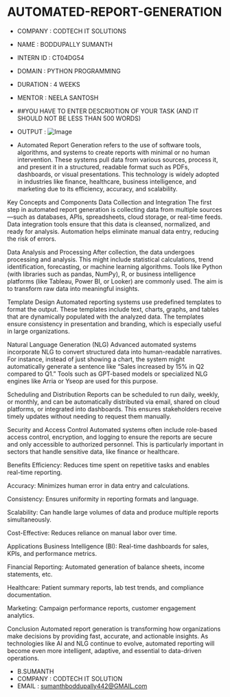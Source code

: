 # AUTOMATED-REPORT-GENERATION
* COMPANY : CODTECH IT SOLUTIONS
* NAME : BODDUPALLY SUMANTH
* INTERN ID : CT04DG54
* DOMAIN : PYTHON PROGRAMMING
* DURATION : 4 WEEKS
* MENTOR : NEELA SANTOSH
* ##YOU HAVE TO ENTER DESCRIOTION OF YOUR TASK (AND IT SHOULD NOT BE LESS THAN 500 WORDS)
* OUTPUT : ![Image](https://github.com/user-attachments/assets/97b25756-eb8f-4f91-a402-5ea7d0509f38)

* Automated Report Generation refers to the use of software tools, algorithms, and systems to create reports with minimal or no human intervention. These systems pull data from various sources, process it, and present it in a structured, readable format such as PDFs, dashboards, or visual presentations. This technology is widely adopted in industries like finance, healthcare, business intelligence, and marketing due to its efficiency, accuracy, and scalability.

Key Concepts and Components
Data Collection and Integration
The first step in automated report generation is collecting data from multiple sources—such as databases, APIs, spreadsheets, cloud storage, or real-time feeds. Data integration tools ensure that this data is cleansed, normalized, and ready for analysis. Automation helps eliminate manual data entry, reducing the risk of errors.

Data Analysis and Processing
After collection, the data undergoes processing and analysis. This might include statistical calculations, trend identification, forecasting, or machine learning algorithms. Tools like Python (with libraries such as pandas, NumPy), R, or business intelligence platforms (like Tableau, Power BI, or Looker) are commonly used. The aim is to transform raw data into meaningful insights.

Template Design
Automated reporting systems use predefined templates to format the output. These templates include text, charts, graphs, and tables that are dynamically populated with the analyzed data. The templates ensure consistency in presentation and branding, which is especially useful in large organizations.

Natural Language Generation (NLG)
Advanced automated systems incorporate NLG to convert structured data into human-readable narratives. For instance, instead of just showing a chart, the system might automatically generate a sentence like “Sales increased by 15% in Q2 compared to Q1.” Tools such as GPT-based models or specialized NLG engines like Arria or Yseop are used for this purpose.

Scheduling and Distribution
Reports can be scheduled to run daily, weekly, or monthly, and can be automatically distributed via email, shared on cloud platforms, or integrated into dashboards. This ensures stakeholders receive timely updates without needing to request them manually.

Security and Access Control
Automated systems often include role-based access control, encryption, and logging to ensure the reports are secure and only accessible to authorized personnel. This is particularly important in sectors that handle sensitive data, like finance or healthcare.

Benefits
Efficiency: Reduces time spent on repetitive tasks and enables real-time reporting.

Accuracy: Minimizes human error in data entry and calculations.

Consistency: Ensures uniformity in reporting formats and language.

Scalability: Can handle large volumes of data and produce multiple reports simultaneously.

Cost-Effective: Reduces reliance on manual labor over time.

Applications
Business Intelligence (BI): Real-time dashboards for sales, KPIs, and performance metrics.

Financial Reporting: Automated generation of balance sheets, income statements, etc.

Healthcare: Patient summary reports, lab test trends, and compliance documentation.

Marketing: Campaign performance reports, customer engagement analytics.

Conclusion
Automated report generation is transforming how organizations make decisions by providing fast, accurate, and actionable insights. As technologies like AI and NLG continue to evolve, automated reporting will become even more intelligent, adaptive, and essential to data-driven operations.
* B.SUMANTH
* COMPANY : CODTECH IT SOLUTION
* EMAIL : sumanthboddupally442@GMAIL.com

